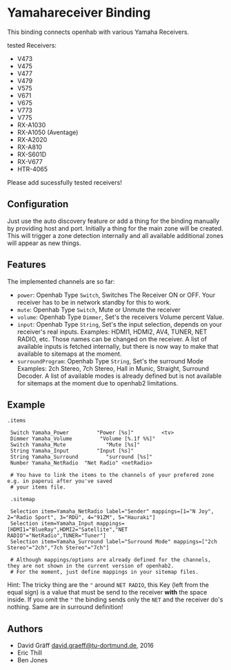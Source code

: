 # Yamahareceiver Binding

This binding connects openhab with various Yamaha Receivers.

tested Receivers:
* V473
* V475
* V477
* V479
* V575
* V671
* V675
* V773
* V775
* RX-A1030
* RX-A1050 (Aventage)
* RX-A2020
* RX-A810
* RX-S601D
* RX-V677
* HTR-4065

Please add sucessfully tested receivers!

## Configuration

Just use the auto discovery feature or add a thing for the binding manually
by providing host and port.
Initially a thing for the main zone will be created. This will trigger a zone
detection internally and all available additional zones will appear as new things.

## Features
The implemented channels are so far:

* `power`: Openhab Type `Switch`, Switches The Receiver ON or OFF.
	Your receiver has to be in network standby for this to work.
* `mute`: Openhab Type `Switch`, Mute or Unmute the receiver
* `volume`: Openhab Type `Dimmer`, Set's the receivers Volume percent Value.
* `input`: Openhab Type `String`, Set's the input selection, depends on your receiver's real inputs.
	Examples: HDMI1, HDMI2, AV4, TUNER, NET RADIO, etc. Those names can be changed
	on the receiver. A list of available inputs is fetched internally, but there is now way to
	make that available to sitemaps at the moment.
* `surroundProgram`: Openhab Type `String`, Set's the surround Mode
	Examples: 2ch Stereo, 7ch Stereo, Hall in Munic, Straight, Surround Decoder.
	A list of available modes is already defined but is not available for sitemaps
	at the moment due to openhab2 limitations.
 
## Example

    .items

     Switch Yamaha_Power         "Power [%s]"         <tv> 
     Dimmer Yamaha_Volume         "Volume [%.1f %%]"       
     Switch Yamaha_Mute             "Mute [%s]"            
     String Yamaha_Input         "Input [%s]"              
     String Yamaha_Surround         "surround [%s]"        
     Number Yamaha_NetRadio  "Net Radio" <netRadio> 
	 
	 # You have to link the items to the channels of your prefered zone e.g. in paperui after you've saved
	 # your items file.
 
     .sitemap

     Selection item=Yamaha_NetRadio label="Sender" mappings=[1="N Joy", 2="Radio Sport", 3="RDU", 4="91ZM", 5="Hauraki"]
     Selection item=Yamaha_Input mappings=[HDMI1="BlueRay",HDMI2="Satellite","NET RADIO"="NetRadio",TUNER="Tuner"]
     Selection item=Yamaha_Surround label="Surround Mode" mappings=["2ch Stereo"="2ch","7ch Stereo"="7ch"]
	 
	 # Although mappings/options are already defined for the channels, they are not shown in the current version of openhab2.
	 # For the moment, just define mappings in your sitemap files.

Hint: The tricky thing are the `"` around `NET RADIO`, this Key (left from the equal sign) is a value that must be send to the receiver **with** the space inside. If you omit the `"` the binding sends only the `NET` and the receiver do's nothing. 
Same are in surround definition!

## Authors
 * David Gräff <david.graeff@tu-dortmund.de>, 2016
 * Eric Thill
 * Ben Jones